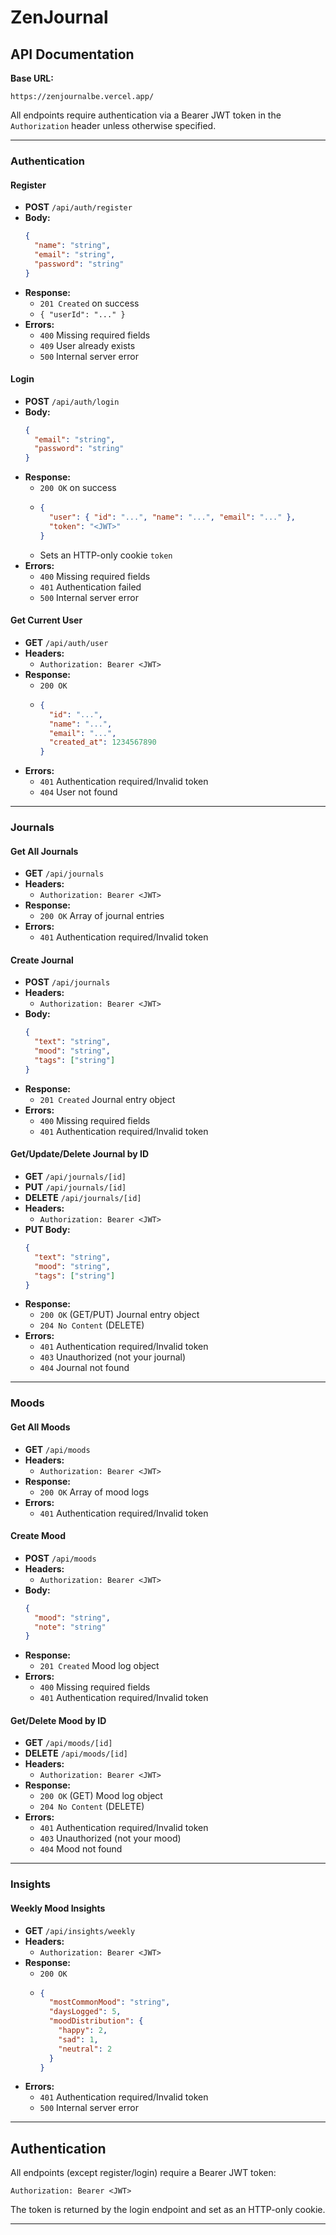 # ZenJournal

## API Documentation

**Base URL:**

```
https://zenjournalbe.vercel.app/
```

All endpoints require authentication via a Bearer JWT token in the `Authorization` header unless otherwise specified.

---

### Authentication

#### Register

- **POST** `/api/auth/register`
- **Body:**
  ```json
  {
    "name": "string",
    "email": "string",
    "password": "string"
  }
  ```
- **Response:**
  - `201 Created` on success
  - `{ "userId": "..." }`
- **Errors:**
  - `400` Missing required fields
  - `409` User already exists
  - `500` Internal server error

#### Login

- **POST** `/api/auth/login`
- **Body:**
  ```json
  {
    "email": "string",
    "password": "string"
  }
  ```
- **Response:**
  - `200 OK` on success
  - ```json
    {
      "user": { "id": "...", "name": "...", "email": "..." },
      "token": "<JWT>"
    }
    ```
  - Sets an HTTP-only cookie `token`
- **Errors:**
  - `400` Missing required fields
  - `401` Authentication failed
  - `500` Internal server error

#### Get Current User

- **GET** `/api/auth/user`
- **Headers:**
  - `Authorization: Bearer <JWT>`
- **Response:**
  - `200 OK`
  - ```json
    {
      "id": "...",
      "name": "...",
      "email": "...",
      "created_at": 1234567890
    }
    ```
- **Errors:**
  - `401` Authentication required/Invalid token
  - `404` User not found

---

### Journals

#### Get All Journals

- **GET** `/api/journals`
- **Headers:**
  - `Authorization: Bearer <JWT>`
- **Response:**
  - `200 OK` Array of journal entries
- **Errors:**
  - `401` Authentication required/Invalid token

#### Create Journal

- **POST** `/api/journals`
- **Headers:**
  - `Authorization: Bearer <JWT>`
- **Body:**
  ```json
  {
    "text": "string",
    "mood": "string",
    "tags": ["string"]
  }
  ```
- **Response:**
  - `201 Created` Journal entry object
- **Errors:**
  - `400` Missing required fields
  - `401` Authentication required/Invalid token

#### Get/Update/Delete Journal by ID

- **GET** `/api/journals/[id]`
- **PUT** `/api/journals/[id]`
- **DELETE** `/api/journals/[id]`
- **Headers:**
  - `Authorization: Bearer <JWT>`
- **PUT Body:**
  ```json
  {
    "text": "string",
    "mood": "string",
    "tags": ["string"]
  }
  ```
- **Response:**
  - `200 OK` (GET/PUT) Journal entry object
  - `204 No Content` (DELETE)
- **Errors:**
  - `401` Authentication required/Invalid token
  - `403` Unauthorized (not your journal)
  - `404` Journal not found

---

### Moods

#### Get All Moods

- **GET** `/api/moods`
- **Headers:**
  - `Authorization: Bearer <JWT>`
- **Response:**
  - `200 OK` Array of mood logs
- **Errors:**
  - `401` Authentication required/Invalid token

#### Create Mood

- **POST** `/api/moods`
- **Headers:**
  - `Authorization: Bearer <JWT>`
- **Body:**
  ```json
  {
    "mood": "string",
    "note": "string"
  }
  ```
- **Response:**
  - `201 Created` Mood log object
- **Errors:**
  - `400` Missing required fields
  - `401` Authentication required/Invalid token


#### Get/Delete Mood by ID

- **GET** `/api/moods/[id]`
- **DELETE** `/api/moods/[id]`
- **Headers:**
  - `Authorization: Bearer <JWT>`
- **Response:**
  - `200 OK` (GET) Mood log object
  - `204 No Content` (DELETE)
- **Errors:**
  - `401` Authentication required/Invalid token
  - `403` Unauthorized (not your mood)
  - `404` Mood not found

---

### Insights

#### Weekly Mood Insights

- **GET** `/api/insights/weekly`
- **Headers:**
  - `Authorization: Bearer <JWT>`
- **Response:**
  - `200 OK`
  - ```json
    {
      "mostCommonMood": "string",
      "daysLogged": 5,
      "moodDistribution": {
        "happy": 2,
        "sad": 1,
        "neutral": 2
      }
    }
    ```
- **Errors:**
  - `401` Authentication required/Invalid token
  - `500` Internal server error

---

## Authentication

All endpoints (except register/login) require a Bearer JWT token:

```
Authorization: Bearer <JWT>
```

The token is returned by the login endpoint and set as an HTTP-only cookie.

---


